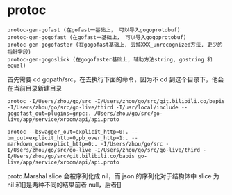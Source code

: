 # protoc

```
protoc-gen-gofast (在gofast一基础上， 可以导入gogoprotobuf)
protoc-gen-gogofast (在gofast一基础上， 可以导入gogoprotobuf)
protoc-gen-gogofaster (在gogofast基础上, 去掉XXX_unrecognized方法, 更少的指针字段)
protoc-gen-gogoslick (在gogofaster基础上, 辅助方法string, gostring 和 equal)
```

首先需要 cd gopath/src，在去执行下面的命令，因为不 cd 到这个目录下，他会在当前目录新建目录

```
protoc -I/Users/zhou/go/src -I/Users/zhou/go/src/git.bilibili.co/bapis -I/Users/zhou/go/src/go-live/third -I/usr/local/include --gogofast_out=plugins=grpc:. /Users/zhou/go/src/go-live/app/service/xroom/api/api.proto

protoc --bswagger_out=explicit_http=0:. --bm_out=explicit_http=0,pb_over_http=1:. --markdown_out=explict_http=0:. -I/Users/zhou/go/src -I/Users/zhou/go/src/go-live -I/Users/zhou/go/src/go-live/third -I/Users/zhou/go/src/git.bilibili.co/bapis go-live/app/service/xroom/api/api.proto
```

proto.Marshal slice 会被序列化成 nil，而 json 的序列化对于结构体中 slice 为 nil 和[]是两种不同的结果前者 null，后者[]
